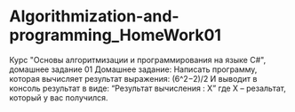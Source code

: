 # Algorithmization-and-programming_HomeWork01
Курс "Основы алгоритмизации и программирования на языке C#", домашнее задание 01
Домашнее задание: Написать программу, которая вычисляет результат выражения: (6^2−2)/2
И выводит в консоль результат в виде: “Результат вычисления : X” где X – резальтат, который у вас получился.
